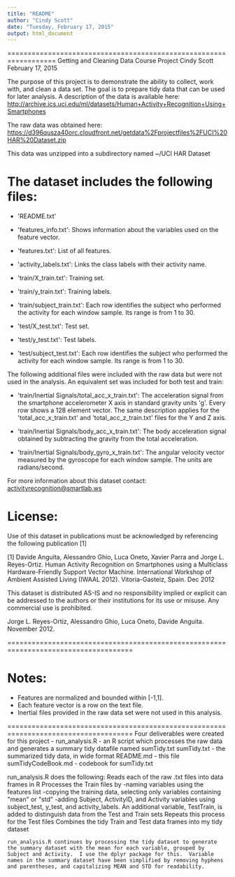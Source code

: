 ```yaml
---
title: "README"
author: "Cindy Scott"
date: "Tuesday, February 17, 2015"
output: html_document
---
```


==================================================================
Getting and Cleaning Data Course Project
Cindy Scott
February 17, 2015

The purpose of this project is to demonstrate the ability to collect, work with, and clean a data set. The goal is to prepare tidy data that can be used for later analysis. A description of the data is available here:
    http://archive.ics.uci.edu/ml/datasets/Human+Activity+Recognition+Using+Smartphones

The raw data was obtained here:
	https://d396qusza40orc.cloudfront.net/getdata%2Fprojectfiles%2FUCI%20HAR%20Dataset.zip

This data was unzipped into a subdirectory named ~/UCI HAR Dataset

The dataset includes the following files:
=========================================

- 'README.txt'

- 'features_info.txt': Shows information about the variables used on the feature vector.

- 'features.txt': List of all features.

- 'activity_labels.txt': Links the class labels with their activity name.

- 'train/X_train.txt': Training set.

- 'train/y_train.txt': Training labels.

- 'train/subject_train.txt': Each row identifies the subject who performed the activity for each window sample. Its range is from 1 to 30. 

- 'test/X_test.txt': Test set.

- 'test/y_test.txt': Test labels.

- 'test/subject_test.txt': Each row identifies the subject who performed the activity for each window sample. Its range is from 1 to 30. 


The following additional files were included with the raw data but were not used in the analysis.  An equivalent set was included for both test and train: 

- 'train/Inertial Signals/total_acc_x_train.txt': The acceleration signal from the smartphone accelerometer X axis in standard gravity units 'g'. Every row shows a 128 element vector. The same description applies for the 'total_acc_x_train.txt' and 'total_acc_z_train.txt' files for the Y and Z axis. 

- 'train/Inertial Signals/body_acc_x_train.txt': The body acceleration signal obtained by subtracting the gravity from the total acceleration. 

- 'train/Inertial Signals/body_gyro_x_train.txt': The angular velocity vector measured by the gyroscope for each window sample. The units are radians/second. 

For more information about this dataset contact: activityrecognition@smartlab.ws

License:
========
Use of this dataset in publications must be acknowledged by referencing the following publication [1] 

[1] Davide Anguita, Alessandro Ghio, Luca Oneto, Xavier Parra and Jorge L. Reyes-Ortiz. Human Activity Recognition on Smartphones using a Multiclass Hardware-Friendly Support Vector Machine. International Workshop of Ambient Assisted Living (IWAAL 2012). Vitoria-Gasteiz, Spain. Dec 2012

This dataset is distributed AS-IS and no responsibility implied or explicit can be addressed to the authors or their institutions for its use or misuse. Any commercial use is prohibited.

Jorge L. Reyes-Ortiz, Alessandro Ghio, Luca Oneto, Davide Anguita. November 2012.

=====================================================================================

Notes: 
======
- Features are normalized and bounded within [-1,1].
- Each feature vector is a row on the text file.
- Inertial files provided in the raw data set were not used in this analysis.

=====================================================================================
Four deliverables were created for this project -
	run_analysis.R - an R script which processes the raw data and generates a summary tidy datafile named sumTidy.txt
	sumTidy.txt - the summarized tidy data, in wide format
	README.md - this file
	sumTidyCodeBook.md - codebook for sumTidy.txt

run_analysis.R does the following:
	Reads each of the raw .txt files into data frames in R
	Processes the Train files by
		-naming variables using the features list
		-copying the training data, selecting only variables containing "mean" or "std"
		-adding Subject, ActivityID, and Activity variables using subject_test, y_test, and activity_labels.  An additional variable, TestTrain, is added to distinguish data from the Test and Train sets
	Repeats this process for the Test files
	Combines the tidy Train and Test data frames into my tidy dataset

	run_analysis.R continues by processing the tidy dataset to generate the summary dataset with the mean for each variable, grouped by Subject and Activity.  I use the dplyr package for this.  Variable names in the summary dataset have been simplified by removing hyphens and parentheses, and capitalizing MEAN and STD for readability.
